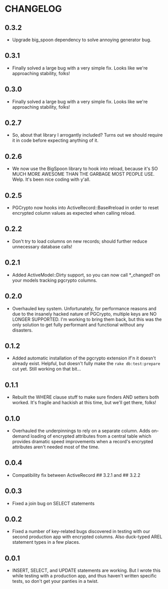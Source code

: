 # CHANGELOG
## 0.3.2
- Upgrade big_spoon dependency to solve annoying generator bug.

## 0.3.1
- Finally solved a large bug with a very simple fix. Looks
  like we're approaching stability, folks!

## 0.3.0
- Finally solved a large bug with a very simple fix. Looks
  like we're approaching stability, folks!

## 0.2.7
- So, about that library I arrogantly included? Turns out we
  should require it in code before expecting anything of it.

## 0.2.6
- We now use the BigSpoon library to hook into reload, because
  it's SO MUCH MORE AWESOME THAN THE GARBAGE MOST PEOPLE USE.
  Welp. It's been nice coding with y'all.

## 0.2.5
- PGCrypto now hooks into ActiveRecord::Base#reload in order to
  reset encrypted column values as expected when calling reload.

## 0.2.2
- Don't try to load columns on new records; should further reduce
  unnecessary database calls!

## 0.2.1
- Added ActiveModel::Dirty support, so you can now call *_changed?
  on your models tracking pgcrypto columns.

## 0.2.0
- Overhauled key system. Unfortunately, for performance reasons
  and due to the insanely hacked nature of PGCrypto, multiple keys
  are NO LONGER SUPPORTED. I'm working to bring them back, but
  this was the only solution to get fully performant and functional
  without any disasters.

## 0.1.2
- Added automatic installation of the pgcrypto extension if'n it
  doesn't already exist. Helpful, but doesn't fully make the 
  `rake db:test:prepare` cut yet. Still working on that bit...

## 0.1.1
- Rebuilt the WHERE clause stuff to make sure finders AND setters
  both worked. It's fragile and hackish at this time, but we'll get
  there, folks!

## 0.1.0
- Overhauled the underpinnings to rely on a separate column. Adds
  on-demand loading of encrypted attributes from a central table
  which provides dramatic speed improvements when a record's
  encrypted attributes aren't needed most of the time.

## 0.0.4
- Compatibility fix between ActiveRecord ## 3.2.1 and ## 3.2.2

## 0.0.3
- Fixed a join bug on SELECT statements

## 0.0.2
- Fixed a number of key-related bugs discovered in testing with our
  second production app with encrypted columns. Also duck-typed AREL
  statement types in a few places.

## 0.0.1
- INSERT, SELECT, and UPDATE statements are working. But I wrote this
  while testing with a production app, and thus haven't written
  specific tests, so don't get your panties in a twist.
